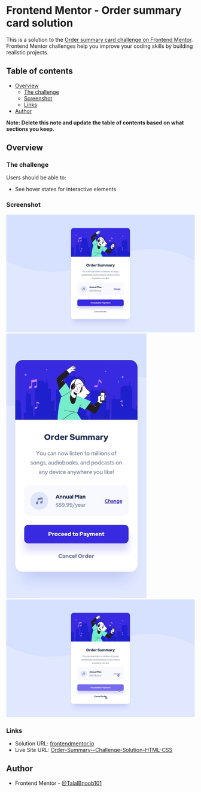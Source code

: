 # Frontend Mentor - Order summary card solution

This is a solution to the [Order summary card challenge on Frontend Mentor](https://www.frontendmentor.io/challenges/order-summary-component-QlPmajDUj). Frontend Mentor challenges help you improve your coding skills by building realistic projects. 

## Table of contents

- [Overview](#overview)
  - [The challenge](#the-challenge)
  - [Screenshot](#screenshot)
  - [Links](#links)
- [Author](#author)

**Note: Delete this note and update the table of contents based on what sections you keep.**

## Overview

### The challenge

Users should be able to:

- See hover states for interactive elements

### Screenshot

![desktop](/images/desktop-design.jpg)
![mobile](/images/mobile-design.jpg)
![active-states](/images/active-states.jpg)


### Links

- Solution URL: [frontendmentor.io](https://www.frontendmentor.io/solutions/order-summary-challenge-solution-html-css-TExZz3B0F)
- Live Site URL: [Order-Summary--Challenge-Solution-HTML-CSS](https://talalbnoob101.github.io/Order-Summary--Challenge-Solution-HTML-CSS/)


## Author

- Frontend Mentor - [@TalalBnoob101](https://www.frontendmentor.io/profile/TalalBnoob101)
